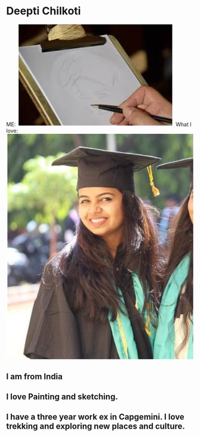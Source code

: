 # Deepti Chilkoti
ME: 
![alt text](https://github.com/Deepti0605/itmd-521/blob/master/Images/book.JPG "Thats me")
What I love: 
![alt text](https://github.com/Deepti0605/itmd-521/blob/master/Images/deepti.JPG "Sketching")
## I am from India
## I love Painting and sketching.
## I have a three year work ex in Capgemini. I love trekking and exploring new places and culture.
